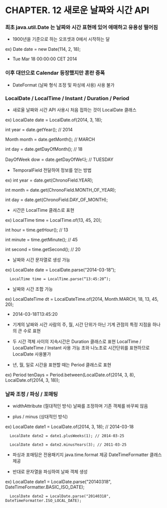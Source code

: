 # CHAPTER. 12 새로운 날짜와 시간 API

### 최초 java.util.Date 는 날짜와 시간 표현에 있어 애매하고 유용성 떨어짐
  * 1900년을 기준으로 하는 오프셋과 0에서 시작하는 달
  
ex) Date date = new Date(114, 2, 18);

  * Tue Mar 18 00:00:00 CET 2014



### 이후 대안으로 Calendar 등장했지만 혼란 증폭
  * DateFormat (날짜 형식 조정 및 파싱에 사용) 사용 불가



### LocalDate / LocalTime / Instant / Duration / Period
  * 새로울 날짜와 시간 API 사용시 처음 접하는 것이 LocalDate 클래스
  
ex) LocalDate date = LocalDate.of(2014, 3, 18);

int year = date.getYear(); // 2014

Month month = date.getMonth(); // MARCH

int day = date.getDayOfMonth(); // 18

DayOfWeek dow = date.getDayOfWe다; // TUESDAY


  * TemporalField 전달하여 정보를 얻는 방법
  
ex) int year = date.get(ChronoField.YEAR);

int month = date.get(ChronoField.MONTH_OF_YEAR);

int day = date.get(ChronoField.DAY_OF_MONTH);


  * 시간은 LocalTime 클래스로 표현
  
ex) LocalTime time = LocalTime.of(13, 45, 20);

int hour = time.getHour(); // 13

int minute = time.getMinute(); // 45

int second = time.getSecond(); // 20


  * 날짜와 시간 문자열로 생성 가능
  
ex) LocalDate date = LocalDate.parse(“2014-03-18”);

      LocalTime time = LocalTime.parse(“13:45:20”);
      
      
  * 날짜와 시간 조합 가능
  
ex) LocalDateTime dt = LocalDateTime.of(2014, Month.MARCH, 18, 13, 45, 20);
  * 2014-03-18T13:45:20
      
      
  * 기계의 날짜와 시간
  사람의 주, 월, 시간 단위가 아닌 기계 관점의 특정 지점을 하나의 큰 수로 표현

  * 두 시간 객체 사이의 지속시간은 Duration 클래스로 표현
  LocalTime / LocalDateTime / Instant 사용 가능
  초와 나노초로 시간단위를 표현하므로 LocalDate 사용불가


  * 년, 월, 일로 시간을 표현할 때는 Period 클래스로 표현
  
ex) Period tenDays = Period.between(LocalDate.of(2014, 3, 8),
                                    LocalDate.of(2014, 3, 18));



### 날짜 조정 / 파싱 / 포매팅
  * widthAttribute (절대적인 방식)
날짜를 조정하며 기존 객체를 바꾸찌 않음

  * plus / minus (상대적인 방식)
  
ex) LocalDate date1 = LocalDate.of(2014, 3, 18); // 2014-03-18

      LocalDate date2 = date1.plusWeeks(1); // 2014-03-25
      
      LocalDate date3 = date2.minusYears(3); // 2011-03-25


  * 파싱과 포매팅은 전용패키지 java.time.format 제공
  DateTimeFormatter 클래스 제공

  * 반대로 문자열을 파싱하여 날짜 객체 생성
  
ex) LocalDate date1 = LocalDate.parse("20140318", DateTimeFormatter.BASIC_ISO_DATE);

      LocalDate date2 = LocalDate.parse("20140318", DateTimeFormatter.ISO_LOCAL_DATE);   
      
